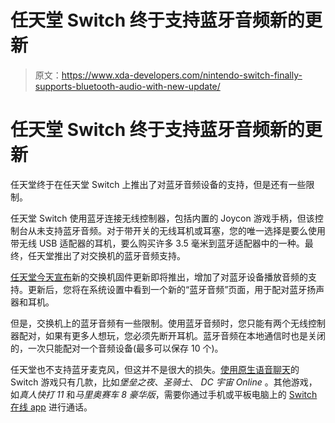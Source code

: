 # 任天堂 Switch 终于支持蓝牙音频新的更新

> 原文：<https://www.xda-developers.com/nintendo-switch-finally-supports-bluetooth-audio-with-new-update/>

# 任天堂 Switch 终于支持蓝牙音频新的更新

任天堂终于在任天堂 Switch 上推出了对蓝牙音频设备的支持，但是还有一些限制。

任天堂 Switch 使用蓝牙连接无线控制器，包括内置的 Joycon 游戏手柄，但该控制台从未支持蓝牙音频。对于带开关的无线耳机或耳塞，您的唯一选择是要么使用带无线 USB 适配器的耳机，要么购买许多 3.5 毫米到蓝牙适配器中的一种。最终，任天堂推出了对交换机的蓝牙音频支持。

[任天堂今天宣布](https://twitter.com/NintendoAmerica/status/1437930124490457088)新的交换机固件更新即将推出，增加了对蓝牙设备播放音频的支持。更新后，您将在系统设置中看到一个新的“蓝牙音频”页面，用于配对蓝牙扬声器和耳机。

但是，交换机上的蓝牙音频有一些限制。使用蓝牙音频时，您只能有两个无线控制器配对，如果有更多人想玩，您必须先断开耳机。蓝牙音频在本地通信时也是关闭的，一次只能配对一个音频设备(最多可以保存 10 个)。

任天堂也不支持蓝牙麦克风，但这并不是很大的损失。[使用原生语音聊天](https://www.theverge.com/2019/8/30/20833244/nintendo-switch-voice-chat-headphones-games-app)的 Switch 游戏只有几款，比如*堡垒之夜*、*圣骑士*、 *DC 宇宙 Online* 。其他游戏，如*真人快打 11* 和*马里奥赛车 8 豪华版*，需要你通过手机或平板电脑上的 [Switch 在线 app](https://www.nintendo.com/switch/online-service/app/) 进行通话。